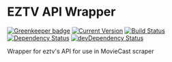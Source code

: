 # EZTV API Wrapper

[![Greenkeeper badge](https://badges.greenkeeper.io/MovieCast/eztv-api.svg)](https://greenkeeper.io/)
[![Current Version](https://img.shields.io/npm/v/@moviecast/eztv-api.svg)](https://www.npmjs.com/package/@moviecast/eztv-api)
[![Build Status](https://img.shields.io/travis/MovieCast/eztv-api/master.svg?branch=master)](https://travis-ci.org/MovieCast/eztv-api)
[![Dependency Status](https://img.shields.io/david/MovieCast/eztv-api.svg)](https://david-dm.org/MovieCast/eztv-api)
[![devDependency Status](https://img.shields.io/david/dev/MovieCast/eztv-api.svg)](https://david-dm.org/MovieCast/eztv-api?type=dev)

Wrapper for eztv's API for use in MovieCast scraper